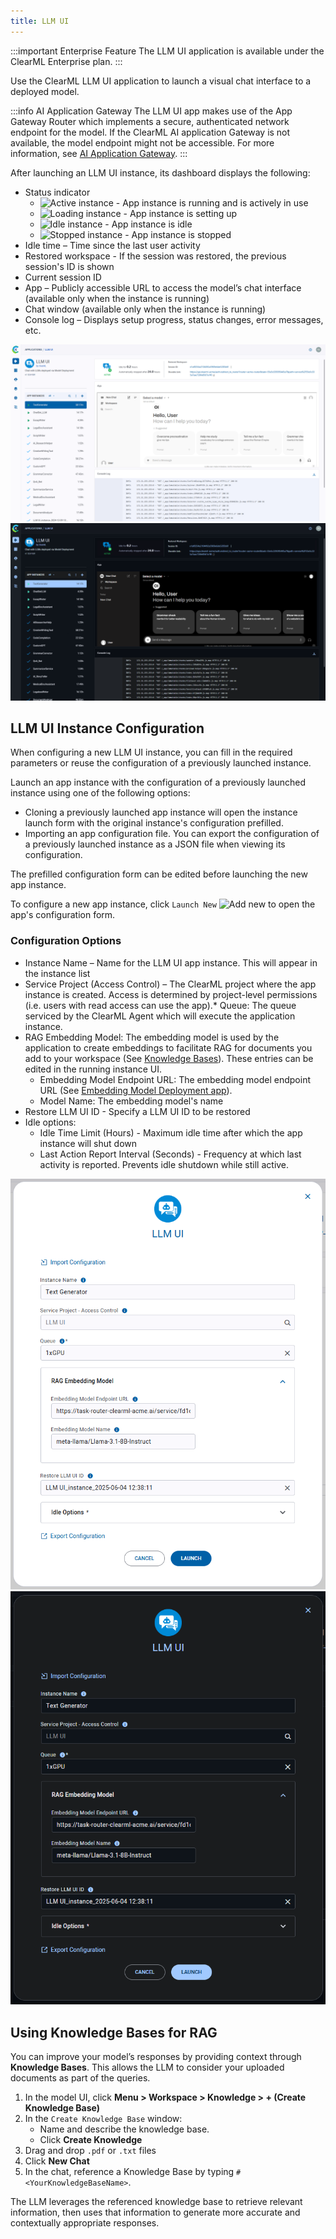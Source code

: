 ```yaml
---
title: LLM UI
---
```


:::important Enterprise Feature
The LLM UI application is available under the ClearML Enterprise plan.
::: 

Use the ClearML LLM UI application to launch a visual chat interface to a deployed model.

:::info AI Application Gateway
The LLM UI app makes use of the App Gateway Router which implements a secure, authenticated network endpoint for the 
model. If the ClearML AI application Gateway is not available, the model endpoint might not be accessible. For more 
information, see [AI Application Gateway](../../deploying_clearml/enterprise_deploy/appgw.md).
:::

After launching an LLM UI instance, its dashboard displays the following:
* Status indicator
  * <img src="/docs/latest/icons/ico-llm-ui-active.svg" alt="Active instance" className="icon size-md space-sm" /> - App instance is running and is actively in use
  * <img src="/docs/latest/icons/ico-llm-ui-loading.svg" alt="Loading instance" className="icon size-md space-sm" /> - App instance is setting up
  * <img src="/docs/latest/icons/ico-llm-ui-idle.svg" alt="Idle instance" className="icon size-md space-sm" /> - App instance is idle
  * <img src="/docs/latest/icons/ico-llm-ui-stopped.svg" alt="Stopped instance" className="icon size-md space-sm" /> - App instance is stopped
* Idle time – Time since the last user activity
* Restored workspace -  If the session was restored, the previous session's ID is shown
* Current session ID
* App – Publicly accessible URL to access the model’s chat interface (available only when the instance is running)
* Chat window (available only when the instance is running)
* Console log – Displays setup progress, status changes, error messages, etc.

![LLM UI dashboard](../../img/apps_llm_ui.png#light-mode-only)
![LLM UI dashboard](../../img/apps_llm_ui_dark.png#dark-mode-only)

## LLM UI Instance Configuration

When configuring a new LLM UI instance, you can fill in the required parameters or reuse the 
configuration of a previously launched instance. 

Launch an app instance with the configuration of a previously launched instance using one of the following options:
* Cloning a previously launched app instance will open the instance launch form with the original instance's 
configuration prefilled.
* Importing an app configuration file. You can export the configuration of a previously launched instance as a JSON file 
when viewing its configuration.

The prefilled configuration form can be edited before launching the new app instance.

To configure a new app instance, click `Launch New` <img src="/docs/latest/icons/ico-add.svg" alt="Add new" className="icon size-md space-sm" /> 
to open the app's configuration form.

### Configuration Options

* Instance Name – Name for the LLM UI app instance. This will appear in the instance list
* Service Project (Access Control) – The ClearML project where the app instance is created. Access is determined by 
  project-level permissions (i.e. users with read access can use the app).* Queue: The queue serviced by the ClearML 
  Agent which will execute the application instance.
* RAG Embedding Model: The embedding model is used by the application to create embeddings to facilitate RAG for documents 
  you add to your workspace (See [Knowledge Bases](#using-knowledge-bases-for-rag)). These entries can be edited in the running instance UI.
  * Embedding Model Endpoint URL: The embedding model endpoint URL (See [Embedding Model Deployment app](apps_embed_model_deployment.md)).
  * Model Name: The embedding model's name
* Restore LLM UI ID - Specify a LLM UI ID to be restored
* Idle options: 
  * Idle Time Limit (Hours) - Maximum idle time after which the app instance will shut down
  * Last Action Report Interval (Seconds) - Frequency at which last activity is reported. Prevents idle shutdown while still active.

<div class="max-w-75">

![LLM UI launch form](../../img/apps_llm_ui_wizard.png#light-mode-only)
![LLM UI launch form](../../img/apps_llm_ui_wizard_dark.png#dark-mode-only)

</div>

## Using Knowledge Bases for RAG
You can improve your model’s responses by providing context through **Knowledge Bases**. This allows the LLM to consider 
your uploaded documents as part of the queries.

1. In the model UI, click **Menu > Workspace > Knowledge > + (Create Knowledge Base)**
1. In the `Create Knowledge Base` window:
   * Name and describe the knowledge base. 
   * Click **Create Knowledge**
1. Drag and drop  `.pdf` or `.txt` files
1. Click **New Chat**
1. In the chat, reference a Knowledge Base by typing `#<YourKnowledgeBaseName>`. 

The LLM leverages the referenced knowledge base to retrieve relevant information, then uses that information to generate more accurate and contextually appropriate responses.